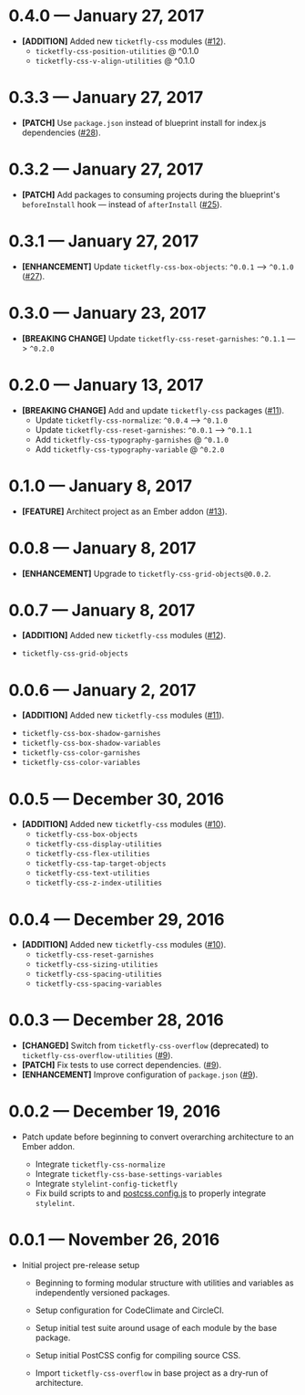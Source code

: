 # 0.4.0 &mdash; January 27, 2017

- **[ADDITION]** Added new `ticketfly-css` modules ([#12](https://github.com/Ticketfly-UI/ticketfly-css/pull/12)).
  + `ticketfly-css-position-utilities` @ ^0.1.0
  + `ticketfly-css-v-align-utilities` @ ^0.1.0


# 0.3.3 &mdash; January 27, 2017

- **[PATCH]** Use `package.json` instead of blueprint install for index.js dependencies
([#28](https://github.com/Ticketfly-UI/ticketfly-css/pull/28)).


# 0.3.2 &mdash; January 27, 2017

- **[PATCH]** Add packages to consuming projects during the blueprint's `beforeInstall` hook &mdash;
instead of `afterInstall` ([#25](https://github.com/Ticketfly-UI/ticketfly-css/pull/25)).


# 0.3.1 &mdash; January 27, 2017

- **[ENHANCEMENT]** Update `ticketfly-css-box-objects`: `^0.0.1` &mdash;> `^0.1.0` ([#27](https://github.com/Ticketfly-UI/ticketfly-css/pull/27)).


# 0.3.0 &mdash; January 23, 2017

- **[BREAKING CHANGE]** Update `ticketfly-css-reset-garnishes`: `^0.1.1` &mdash;> `^0.2.0`


# 0.2.0 &mdash; January 13, 2017

- **[BREAKING CHANGE]** Add and update `ticketfly-css` packages ([#11](https://github.com/Ticketfly-UI/ticketfly-css/pull/11)).
  + Update `ticketfly-css-normalize`: `^0.0.4` &mdash;> `^0.1.0`
  + Update `ticketfly-css-reset-garnishes`: `^0.0.1` &mdash;> `^0.1.1`
  + Add `ticketfly-css-typography-garnishes` @ `^0.1.0`
  + Add `ticketfly-css-typography-variable` @ `^0.2.0`


# 0.1.0 &mdash; January 8, 2017

- **[FEATURE]** Architect project as an Ember addon ([#13](https://github.com/Ticketfly-UI/ticketfly-css/pull/13)).


# 0.0.8 &mdash; January 8, 2017

- **[ENHANCEMENT]** Upgrade to `ticketfly-css-grid-objects@0.0.2`.


# 0.0.7 &mdash; January 8, 2017

- **[ADDITION]** Added new `ticketfly-css` modules ([#12](https://github.com/Ticketfly-UI/ticketfly-css/pull/12)).
 + `ticketfly-css-grid-objects`


# 0.0.6 &mdash; January 2, 2017

- **[ADDITION]** Added new `ticketfly-css` modules ([#11](https://github.com/Ticketfly-UI/ticketfly-css/pull/11)).
 + `ticketfly-css-box-shadow-garnishes`
 + `ticketfly-css-box-shadow-variables`
 + `ticketfly-css-color-garnishes`
 + `ticketfly-css-color-variables`


# 0.0.5 &mdash; December 30, 2016

- **[ADDITION]** Added new `ticketfly-css` modules ([#10](https://github.com/Ticketfly-UI/ticketfly-css/pull/10)).
  + `ticketfly-css-box-objects`
  + `ticketfly-css-display-utilities`
  + `ticketfly-css-flex-utilities`
  + `ticketfly-css-tap-target-objects`
  + `ticketfly-css-text-utilities`
  + `ticketfly-css-z-index-utilities`


# 0.0.4 &mdash; December 29, 2016

- **[ADDITION]** Added new `ticketfly-css` modules ([#10](https://github.com/Ticketfly-UI/ticketfly-css/pull/10)).
  + `ticketfly-css-reset-garnishes`
  + `ticketfly-css-sizing-utilities`
  + `ticketfly-css-spacing-utilities`
  + `ticketfly-css-spacing-variables`


# 0.0.3 &mdash; December 28, 2016

- **[CHANGED]** Switch from `ticketfly-css-overflow` (deprecated) to
`ticketfly-css-overflow-utilities` ([#9](https://github.com/Ticketfly-UI/ticketfly-css/pull/9)).
- **[PATCH]** Fix tests to use correct dependencies. ([#9](https://github.com/Ticketfly-UI/ticketfly-css/pull/9)).
- **[ENHANCEMENT]** Improve configuration of `package.json` ([#9](https://github.com/Ticketfly-UI/ticketfly-css/pull/9)).


# 0.0.2 &mdash; December 19, 2016

- Patch update before beginning to convert overarching architecture
  to an Ember addon.

  + Integrate `ticketfly-css-normalize`
  + Integrate `ticketfly-css-base-settings-variables`
  + Integrate `stylelint-config-ticketfly`
  + Fix build scripts to and [postcss.config.js](./postcss.config.js)
    to properly integrate `stylelint`.


# 0.0.1 &mdash; November 26, 2016

- Initial project pre-release setup

  + Beginning to forming modular structure with utilities and variables as
  independently versioned packages.

  + Setup configuration for CodeClimate and CircleCI.

  + Setup initial test suite around usage of each module
  by the base package.

  + Setup initial PostCSS config for compiling source CSS.

  + Import `ticketfly-css-overflow` in base project as a dry-run
  of architecture.

